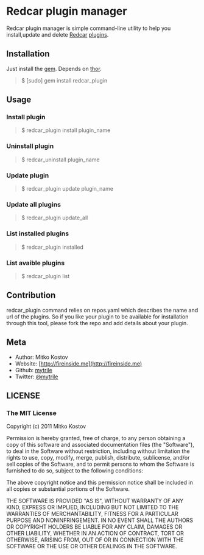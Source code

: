 Redcar plugin manager
=====================

Redcar plugin manager is simple command-line utility to help you install,update and delete [Redcar](http://redcareditor.com/) [plugins](https://github.com/redcar/redcar/wiki/Redcar-Plugins).

Installation
------------

Just install the [gem](http://rubygems.com/redcar_plugin). Depends on [thor](https://github.com/wycats/thor).
> $ [sudo] gem install redcar_plugin

Usage
-----

### Install plugin
> $ redcar_plugin install plugin_name

### Uninstall plugin

> $ redcar_uninstall plugin_name

### Update plugin

> $ redcar_plugin update plugin_name

### Update all plugins

> $ redcar_plugin update_all

### List installed plugins

> $ redcar_plugin installed

### List avaible plugins

> $ redcar_plugin list

Contribution
------------

redcar_plugin command relies on repos.yaml which describes the name and url of the plugins.
So if you like your plugin to be available for installation through this tool, please fork the repo and add details about your plugin.

Meta
----

+ Author: Mitko Kostov
+ Website: [http://fireinside.me](http://fireinside.me)
+ Github: [mytrile](https://github.com/mytrile)
+ Twitter: [@mytrile](http://twitter.com/mytrile)

LICENSE
-------

### The MIT License

Copyright (c) 2011 Mitko Kostov

Permission is hereby granted, free of charge, to any person obtaining
a copy of this software and associated documentation files (the
"Software"), to deal in the Software without restriction, including
without limitation the rights to use, copy, modify, merge, publish,
distribute, sublicense, and/or sell copies of the Software, and to
permit persons to whom the Software is furnished to do so, subject to
the following conditions:

The above copyright notice and this permission notice shall be
included in all copies or substantial portions of the Software.

THE SOFTWARE IS PROVIDED "AS IS", WITHOUT WARRANTY OF ANY KIND,
EXPRESS OR IMPLIED, INCLUDING BUT NOT LIMITED TO THE WARRANTIES OF
MERCHANTABILITY, FITNESS FOR A PARTICULAR PURPOSE AND
NONINFRINGEMENT. IN NO EVENT SHALL THE AUTHORS OR COPYRIGHT HOLDERS BE
LIABLE FOR ANY CLAIM, DAMAGES OR OTHER LIABILITY, WHETHER IN AN ACTION
OF CONTRACT, TORT OR OTHERWISE, ARISING FROM, OUT OF OR IN CONNECTION
WITH THE SOFTWARE OR THE USE OR OTHER DEALINGS IN THE SOFTWARE.